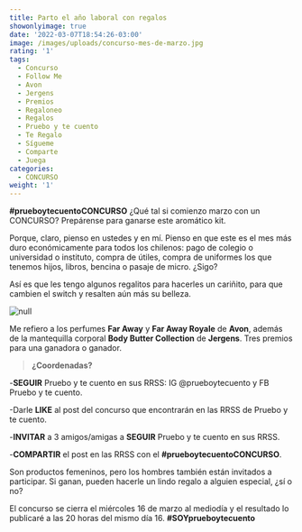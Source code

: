 ```yaml
---
title: Parto el año laboral con regalos
showonlyimage: true
date: '2022-03-07T18:54:26-03:00'
image: /images/uploads/concurso-mes-de-marzo.jpg
rating: '1'
tags:
  - Concurso
  - Follow Me
  - Avon
  - Jergens
  - Premios
  - Regaloneo
  - Regalos
  - Pruebo y te cuento
  - Te Regalo
  - Sígueme
  - Comparte
  - Juega
categories:
  - CONCURSO
weight: '1'
---
```

**\#prueboytecuentoCONCURSO** ¿Qué tal si comienzo marzo con un CONCURSO? Prepárense para ganarse este aromático kit.

<!--more-->

Porque, claro, pienso en ustedes y en mí. Pienso en que este es el mes más duro económicamente para todos los chilenos: pago de colegio o universidad o instituto, compra de útiles, compra de uniformes los que tenemos hijos, libros, bencina o pasaje de micro. ¿Sigo?

Así es que les tengo algunos regalitos para hacerles un cariñito, para que cambien el switch y resalten aún más su belleza.

![null](/images/uploads/concurso-mes-de-marzo.jpg)

Me refiero a los perfumes **Far Away** y **Far Away Royale** de **Avon**, además de la mantequilla corporal **Body Butter Collection** de **Jergens**. Tres premios para una ganadora o ganador.

> **¿Coordenadas?**

\-**SEGUIR** Pruebo y te cuento en sus RRSS: IG @prueboytecuento y FB Pruebo y te cuento.

\-Darle **LIKE** al post del concurso que encontrarán en las RRSS de Pruebo y te cuento.

\-**INVITAR** a 3 amigos/amigas a **SEGUIR** Pruebo y te cuento en sus RRSS.

\-**COMPARTIR** el post en las RRSS con el **\#prueboytecuentoCONCURSO**.

Son productos femeninos, pero los hombres también están invitados a participar. Si ganan, pueden hacerle un lindo regalo a alguien especial, ¿sí o no? 

El concurso se cierra el miércoles 16 de marzo al mediodía y el resultado lo publicaré a las 20 horas del mismo día 16.
 **\#SOYprueboytecuento**
